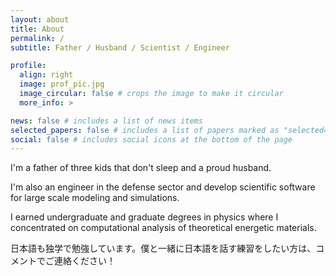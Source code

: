 ```yaml
---
layout: about
title: About
permalink: /
subtitle: Father / Husband / Scientist / Engineer

profile:
  align: right
  image: prof_pic.jpg
  image_circular: false # crops the image to make it circular
  more_info: >

news: false # includes a list of news items
selected_papers: false # includes a list of papers marked as "selected={true}"
social: false # includes social icons at the bottom of the page
---
```


I'm a father of three kids that don't sleep and a proud husband.

I'm also an engineer in the defense sector and develop scientific software for large scale modeling and simulations.

I earned undergraduate and graduate degrees in physics where I concentrated on computational analysis of theoretical energetic materials.

日本語も独学で勉強しています。僕と一緒に日本語を話す練習をしたい方は、コメントでご連絡ください！
